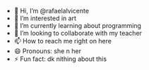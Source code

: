 - 👋 Hi, I’m @rafaelalvicente
- 👀 I’m interested in art
- 🌱 I’m currently learning about programming
- 💞️ I’m looking to collaborate with my teacher
- 📫 How to reach me right on here
- 😄 Pronouns: she n her
- ⚡ Fun fact: dk nithing about this

<!---
rafaelalvicente/rafaelalvicente is a ✨ special ✨ repository because its `README.md` (this file) appears on your GitHub profile.
You can click the Preview link to take a look at your changes.
--->
